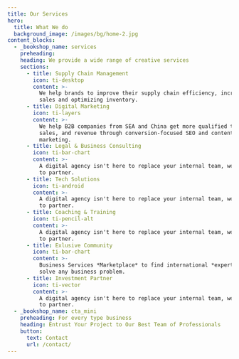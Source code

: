 ```yaml
---
title: Our Services
hero:
  title: What We do
  background_image: /images/bg/home-2.jpg
content_blocks:
  - _bookshop_name: services
    preheading:
    heading: We provide a wide range of creative services
    sections:
      - title: Supply Chain Management
        icon: ti-desktop
        content: >-
          We help brands to improve their supply chain efficiency, increasing
          sales and optimizing inventory.
      - title: Digital Marketing
        icon: ti-layers
        content: >-
          We help B2B companies from SEA and China get more qualified traffic,
          sales, and revenue through conversion-focused SEO and content
          marketing.
      - title: Legal & Business Consulting
        icon: ti-bar-chart
        content: >-
          A digital agency isn't here to replace your internal team, we're here
          to partner.
      - title: Tech Solutions
        icon: ti-android
        content: >-
          A digital agency isn't here to replace your internal team, we're here
          to partner.
      - title: Coaching & Training
        icon: ti-pencil-alt
        content: >-
          A digital agency isn't here to replace your internal team, we're here
          to partner.
      - title: Exlusive Community
        icon: ti-bar-chart
        content: >-
          Business Services *Marketplace* to find international *experts* to
          solve any business problem.
      - title: Investment Partner
        icon: ti-vector
        content: >-
          A digital agency isn't here to replace your internal team, we're here
          to partner.
  - _bookshop_name: cta_mini
    preheading: For every type business
    heading: Entrust Your Project to Our Best Team of Professionals
    button:
      text: Contact
      url: /contact/
---
```

